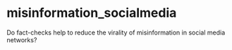 # misinformation_socialmedia
Do fact-checks help to reduce the virality of misinformation in social media networks?
